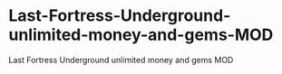 # Last-Fortress-Underground-unlimited-money-and-gems-MOD
Last Fortress Underground unlimited money and gems MOD
